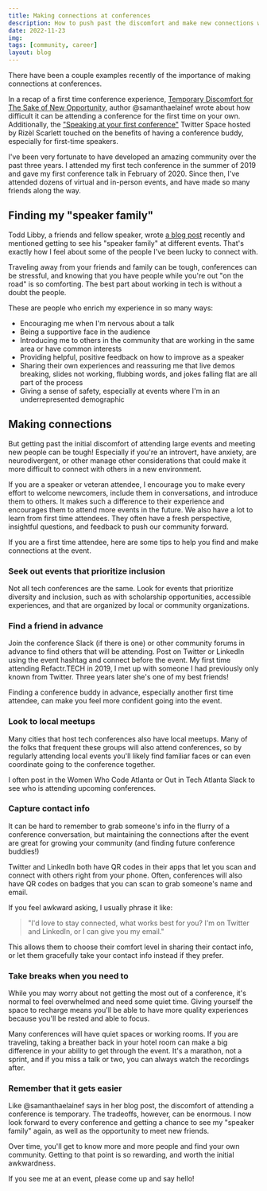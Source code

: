 ```yaml
---
title: Making connections at conferences
description: How to push past the discomfort and make new connections when attending tech conferences.
date: 2022-11-23
img: 
tags: [community, career]
layout: blog
---
```


There have been a couple examples recently of the importance of making connections at conferences.

In a recap of a first time conference experience, [Temporary Discomfort for The Sake of New Opportunity](https://dev.to/samanthaelainef/temporary-discomfort-for-the-sake-of-new-opportunity-40ec), author @samanthaelainef wrote about how difficult it can be attending a conference for the first time on your own. Additionally, the ["Speaking at your first conference"](https://twitter.com/i/spaces/1OdJrzMeaAqJX?s=20) Twitter Space hosted by Rizèl Scarlett touched on the benefits of having a conference buddy, especially for first-time speakers.

I've been very fortunate to have developed an amazing community over the past three years. I attended my first tech conference in the summer of 2019 and gave my first conference talk in February of 2020. Since then, I've attended dozens of virtual and in-person events, and have made so many friends along the way. 

## Finding my "speaker family"

Todd Libby, a friends and fellow speaker, wrote [a blog post](https://toddl.dev/posts/two-weeks/) recently and mentioned getting to see his "speaker family" at different events. That's exactly how I feel about some of the people I've been lucky to connect with. 

Traveling away from your friends and family can be tough, conferences can be stressful, and knowing that you have people while you're out "on the road" is so comforting. The best part about working in tech is without a doubt the people.

These are people who enrich my experience in so many ways:

- Encouraging me when I'm nervous about a talk
- Being a supportive face in the audience
- Introducing me to others in the community that are working in the same area or have common interests
- Providing helpful, positive feedback on how to improve as a speaker
- Sharing their own experiences and reassuring me that live demos breaking, slides not working, flubbing words, and jokes falling flat are all part of the process
- Giving a sense of safety, especially at events where I'm in an underrepresented demographic

## Making connections

But getting past the initial discomfort of attending large events and meeting new people can be tough! Especially if you're an introvert, have anxiety, are neurodivergent, or other manage other considerations that could make it more difficult to connect with others in a new environment.

If you are a speaker or veteran attendee, I encourage you to make every effort to welcome newcomers, include them in conversations, and introduce them to others. It makes such a difference to their experience and encourages them to attend more events in the future. We also have a lot to learn from first time attendees. They often have a fresh perspective, insightful questions, and feedback to push our community forward.

If you are a first time attendee, here are some tips to help you find and make connections at the event.

### Seek out events that prioritize inclusion

Not all tech conferences are the same. Look for events that prioritize diversity and inclusion, such as with scholarship opportunities, accessible experiences, and that are organized by local or community organizations. 

### Find a friend in advance

Join the conference Slack (if there is one) or other community forums in advance to find others that will be attending. Post on Twitter or LinkedIn using the event hashtag and connect before the event. My first time attending Refactr.TECH in 2019, I met up with someone I had previously only known from Twitter. Three years later she's one of my best friends!

Finding a conference buddy in advance, especially another first time attendee, can make you feel more confident going into the event.

### Look to local meetups

Many cities that host tech conferences also have local meetups. Many of the folks that frequent these groups will also attend conferences, so by regularly attending local events you'll likely find familiar faces or can even coordinate going to the conference together.

I often post in the Women Who Code Atlanta or Out in Tech Atlanta Slack to see who is attending upcoming conferences.

### Capture contact info

It can be hard to remember to grab someone's info in the flurry of a conference conversation, but maintaining the connections after the event are great for growing your community (and finding future conference buddies!)

Twitter and LinkedIn both have QR codes in their apps that let you scan and connect with others right from your phone. Often, conferences will also have QR codes on badges that you can scan to grab someone's name and email. 

If you feel awkward asking, I usually phrase it like:

> "I'd love to stay connected, what works best for you? I'm on Twitter and LinkedIn, or I can give you my email." 

This allows them to choose their comfort level in sharing their contact info, or let them gracefully take your contact info instead if they prefer.

### Take breaks when you need to

While you may worry about not getting the most out of a conference, it's normal to feel overwhelmed and need some quiet time. Giving yourself the space to recharge means you'll be able to have more quality experiences because you'll be rested and able to focus. 

Many conferences will have quiet spaces or working rooms. If you are traveling, taking a breather back in your hotel room can make a big difference in your ability to get through the event. It's a marathon, not a sprint, and if you miss a talk or two, you can always watch the recordings after.

### Remember that it gets easier

Like @samanthaelainef says in her blog post, the discomfort of attending a conference is temporary. The tradeoffs, however, can be enormous. I now look forward to every conference and getting a chance to see my "speaker family" again, as well as the opportunity to meet new friends. 

Over time, you'll get to know more and more people and find your own community. Getting to that point is so rewarding, and worth the initial awkwardness.

If you see me at an event, please come up and say hello! 